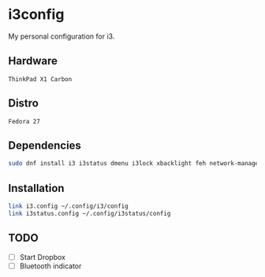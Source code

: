 # i3config
My personal configuration for i3.

## Hardware
`ThinkPad X1 Carbon`

## Distro
`Fedora 27`

## Dependencies
```bash
sudo dnf install i3 i3status dmenu i3lock xbacklight feh network-manager-applet lxappearance
```

## Installation
```bash
link i3.config ~/.config/i3/config
link i3status.config ~/.config/i3status/config
```

## TODO
- [ ] Start Dropbox
- [ ] Bluetooth indicator